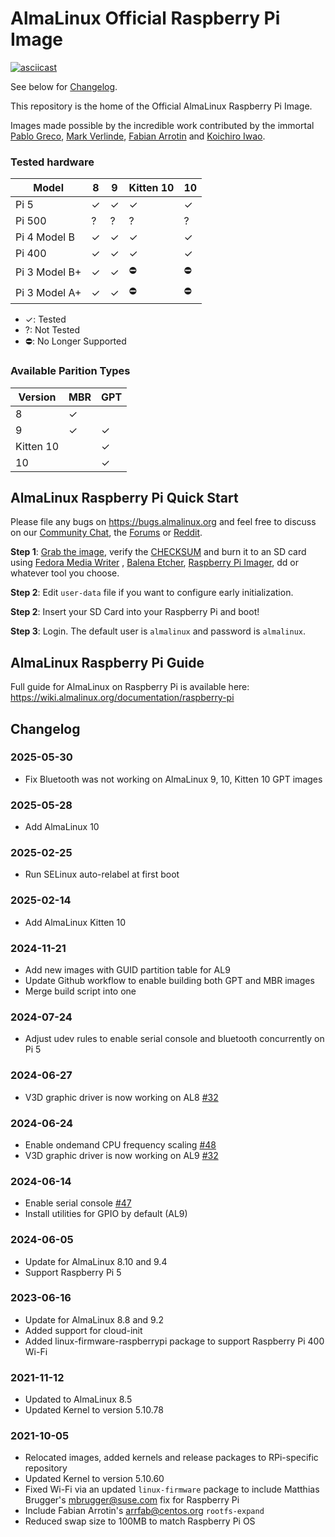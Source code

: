# AlmaLinux Official Raspberry Pi Image

[![asciicast](https://asciinema.org/a/423618.svg)](https://asciinema.org/a/423618)

See below for [Changelog](#changelog).

This repository is the home of the Official AlmaLinux Raspberry Pi Image.

Images made possible by the incredible work contributed by the immortal [Pablo Greco](https://github.com/psgreco), [Mark Verlinde](https://github.com/markVnl), [Fabian Arrotin](https://github.com/arrfab) and [Koichiro Iwao](https://github.com/metalefty).

### Tested hardware

|Model |8|9|Kitten 10|10|
|-|-|-|-|-|
|Pi 5|✓|✓|✓|✓|
|Pi 500|?|?|?|?|
|Pi 4 Model B|✓|✓|✓|✓|
|Pi 400|✓|✓|✓|✓|
|Pi 3 Model B+|✓|✓|⛔|⛔|
|Pi 3 Model A+|✓|✓|⛔|⛔|

- ✓: Tested
- ?: Not Tested
- ⛔: No Longer Supported

### Available Parition Types

|Version|MBR|GPT|
|-|-|-|
|8|✓||
|9|✓|✓|
|Kitten 10||✓|
|10||✓|

## AlmaLinux Raspberry Pi Quick Start

Please file any bugs on https://bugs.almalinux.org and feel free to discuss on our [Community Chat](https://chat.almalinux.org), the [Forums](https://forums.almalinux.org/t/about-the-raspberry-pi-category/333) or [Reddit](https://www.reddit.com/r/AlmaLinux/).

**Step 1**: [Grab the image](https://repo.almalinux.org/rpi/images/AlmaLinux-8-RaspberryPi-latest.aarch64.raw.xz), verify the [CHECKSUM](https://repo.almalinux.org/rpi/images/CHECKSUM) and burn it to an SD card using [Fedora Media Writer](https://github.com/FedoraQt/MediaWriter/releases/) , [Balena Etcher](https://www.balena.io/etcher/), [Raspberry Pi Imager](https://www.raspberrypi.com/software/), dd or whatever tool you choose.

**Step 2**: Edit `user-data` file if you want to configure early initialization.

**Step 2**: Insert your SD Card into your Raspberry Pi and boot!

**Step 3**: Login. The default user is `almalinux` and password is `almalinux`.

## AlmaLinux Raspberry Pi Guide
Full guide for AlmaLinux on Raspberry Pi is available here: https://wiki.almalinux.org/documentation/raspberry-pi

## Changelog

### 2025-05-30
- Fix Bluetooth was not working on AlmaLinux 9, 10, Kitten 10 GPT images

### 2025-05-28
- Add AlmaLinux 10

### 2025-02-25
- Run SELinux auto-relabel at first boot

### 2025-02-14
- Add AlmaLinux Kitten 10

### 2024-11-21
- Add new images with GUID partition table for AL9
- Update Github workflow to enable building both GPT and MBR images 
- Merge build script into one

### 2024-07-24
- Adjust udev rules to enable serial console and bluetooth concurrently on Pi 5

### 2024-06-27
- V3D graphic driver is now working on AL8 [#32](https://github.com/AlmaLinux/raspberry-pi/issues/32)

### 2024-06-24
- Enable ondemand CPU frequency scaling [#48](https://github.com/AlmaLinux/raspberry-pi/issues/48)
- V3D graphic driver is now working on AL9 [#32](https://github.com/AlmaLinux/raspberry-pi/issues/32)

### 2024-06-14
- Enable serial console [#47](https://github.com/AlmaLinux/raspberry-pi/pull/47)
- Install utilities for GPIO by default (AL9)

### 2024-06-05
- Update for AlmaLinux 8.10 and 9.4
- Support Raspberry Pi 5

### 2023-06-16
- Update for AlmaLinux 8.8 and 9.2
- Added support for cloud-init
- Added linux-firmware-raspberrypi package to support Raspberry Pi 400 Wi-Fi

### 2021-11-12
- Updated to AlmaLinux 8.5
- Updated Kernel to version 5.10.78

### 2021-10-05
- Relocated images, added kernels and release packages to RPi-specific repository
- Updated Kernel to version 5.10.60
- Fixed Wi-Fi via an updated `linux-firmware` package to include Matthias Brugger's <mbrugger@suse.com> fix for Raspberry Pi
- Include Fabian Arrotin's <arrfab@centos.org> `rootfs-expand`
- Reduced swap size to 100MB to match Raspberry Pi OS
